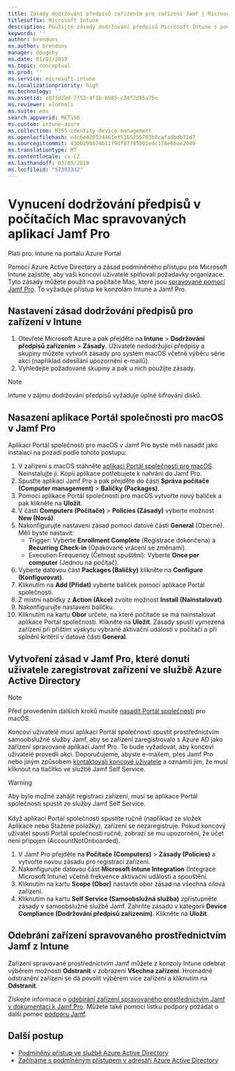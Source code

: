 ```yaml
---
title: Zásady dodržování předpisů zařízením pro zařízení Jamf | Microsoft Intune
titlesuffix: Microsoft Intune
description: Použijte zásady dodržování předpisů Microsoft Intune s podmíněným přístupem Azure Active Directory k lepšímu zabezpečení zařízení spravovaných pomocí Jamf.
keywords: ''
author: brenduns
ms.author: brenduns
manager: dougeby
ms.date: 01/02/2019
ms.topic: conceptual
ms.prod: ''
ms.service: microsoft-intune
ms.localizationpriority: high
ms.technology: ''
ms.assetid: c87fd2bd-7f53-4f1b-b985-c34f2d85a7bc
ms.reviewer: elocholi
ms.suite: ems
search.appverid: MET150
ms.custom: intune-azure
ms.collection: M365-identity-device-management
ms.openlocfilehash: e4c6e420134461ef5165255703b8cafa0bdb71d7
ms.sourcegitcommit: 430b290474b11f9df87785b01edc178e6bae2049
ms.translationtype: MT
ms.contentlocale: cs-CZ
ms.lasthandoff: 03/05/2019
ms.locfileid: "57393332"
---
```

# <a name="enforce-compliance-on-macs-managed-with-jamf-pro"></a>Vynucení dodržování předpisů v počítačích Mac spravovaných aplikací Jamf Pro

Platí pro: Intune na portálu Azure Portal

Pomocí Azure Active Directory a zásad podmíněného přístupu pro Microsoft Intune zajistíte, aby vaši koncoví uživatelé splňovali požadavky organizace. Tyto zásady můžete použít na počítače Mac, které jsou [spravované pomocí Jamf Pro](conditional-access-integrate-jamf.md). To vyžaduje přístup ke konzolám Intune a Jamf Pro.

## <a name="set-up-device-compliance-policies-in-intune"></a>Nastavení zásad dodržování předpisů pro zařízení v Intune

1. Otevřete Microsoft Azure a pak přejděte na **Intune** > **Dodržování předpisů zařízením** > **Zásady**. Uživatelé nedodržující předpisy a skupiny můžete vytvořit zásady pro systém macOS včetně výběru série akcí (například odesílání upozornění e-mailů).
2. Vyhledejte požadované skupiny a pak u nich použijte zásady.

> [!Note]
> Intune v zájmu dodržování předpisů vyžaduje úplné šifrování disků.

## <a name="deploy-the-company-portal-app-for-macos-in-jamf-pro"></a>Nasazení aplikace Portál společnosti pro macOS v Jamf Pro

Aplikaci Portál společnosti pro macOS v Jamf Pro byste měli nasadit jako instalaci na pozadí podle tohoto postupu:

1. V zařízení s macOS stáhněte [aplikaci Portál společnosti pro macOS](https://go.microsoft.com/fwlink/?linkid=862280). Neinstalujte ji. Kopii aplikace potřebujete k nahrání do Jamf Pro.
2. Spusťte aplikaci Jamf Pro a pak přejděte do části **Správa počítače (Computer management)** > **Balíčky (Packages)**.
3. Pomocí aplikace Portál společnosti pro macOS vytvořte nový balíček a pak klikněte na **Uložit**.
4. V části **Computers (Počítače)** > **Policies (Zásady)** vyberte možnost **New (Nová)**.
5. Nakonfigurujte nastavení zásad pomocí datové části **General** (Obecné). Měli byste nastavit:
   - Trigger: Vyberte **Enrollment Complete** (Registrace dokončena) a **Recurring Check-in** (Opakované vrácení se změnami).
   - Execution Frequency (Četnost spuštění): Vyberte **Once per computer** (Jednou na počítač).
6. Vyberte datovou část **Packages (Balíčky)** klikněte na **Configure (Konfigurovat)**.
7. Kliknutím na **Add (Přidat)** vyberte balíček pomocí aplikace Portál společnosti.
8. Z místní nabídky z **Action (Akce)** zvolte možnost **Install (Nainstalovat)**.
9. Nakonfigurujte nastavení balíčku.
10. Kliknutím na kartu **Obor** určete, na které počítače se má nainstalovat aplikace Portál společnosti. Klikněte na **Uložit**. Zásady spustí vymezená zařízení při příštím výskytu vybrané aktivační události v počítači a při splnění kritérií v datové části **General**.

## <a name="create-a-policy-in-jamf-pro-to-have-users-register-their-devices-with-azure-active-directory"></a>Vytvoření zásad v Jamf Pro, které donutí uživatele zaregistrovat zařízení ve službě Azure Active Directory

> [!NOTE]
> Před provedením dalších kroků musíte [nasadit Portál společnosti](conditional-access-assign-jamf.md#deploy-the-company-portal-app-for-macos-in-jamf-pro) pro macOS.  

Koncoví uživatelé musí aplikaci Portál společnosti spustit prostřednictvím samoobslužné služby Jamf, aby se zařízení zaregistrovalo s Azure AD jako zařízení spravované aplikací Jamf Pro. To bude vyžadovat, aby koncoví uživatelé provedli akci. Doporučujeme, abyste e-mailem, přes Jamf Pro nebo jiným způsobem [kontaktovali koncové uživatele](end-user-educate.md) a oznámili jim, že musí kliknout na tlačítko ve službě Jamf Self Service.

> [!WARNING]
> Aby bylo možné zahájit registraci zařízení, musí se aplikace Portál společnosti spustit ze služby Jamf Self Service. <br><br>Když aplikaci Portál společnosti spustíte ručně (například ze složek Aplikace nebo Stažené položky), zařízení se nezaregistruje. Pokud koncový uživatel spustí Portál společnosti ručně, zobrazí se mu upozornění, že účet není připojen (AccountNotOnboarded).

1. V Jamf Pro přejděte na **Počítače (Computers)** > **Zásady (Policies)** a vytvořte novou zásadu pro registraci zařízení.
2. Nakonfigurujte datovou část **Microsoft Intune Integration** (Integrace Microsoft Intune) včetně frekvence aktivační události a spouštění.
3. Kliknutím na kartu **Scope (Obor)** nastavte obor zásad na všechna cílová zařízení.
4. Kliknutím na kartu **Self Service (Samoobslužná služba)** zpřístupněte zásady v samoobslužné službě Jamf. Zahrňte zásadu v kategorii **Device Compliance (Dodržování předpisů zařízením)**. Klikněte na **Uložit**.

## <a name="removing-a-jamf-managed-device-from-intune"></a>Odebrání zařízení spravovaného prostřednictvím Jamf z Intune

Zařízení spravované prostřednictvím Jamf můžete z konzoly Intune odebrat výběrem možnosti **Odstranit** v zobrazení **Všechna zařízení**. Hromadné odstranění zařízení se dá povolit výběrem více zařízení a kliknutím na **Odstranit**.

Získejte informace o [odebírání zařízení spravovaného prostřednictvím Jamf v dokumentaci k Jamf Pro](https://www.jamf.com/jamf-nation/articles/80/unmanaging-computers-while-preserving-their-inventory-information). Můžete také pomocí lístku podpory požádat o další pomoc [podporu Jamf](https://www.jamf.com/support/). 

## <a name="next-steps"></a>Další postup

- [Podmíněný přístup ve službě Azure Active Directory](https://docs.microsoft.com/azure/active-directory/active-directory-conditional-access-azure-portal)
- [Začínáme s podmíněným přístupem v adresáři Azure Active Directory](https://docs.microsoft.com/azure/active-directory/active-directory-conditional-access-azure-portal-get-started)
